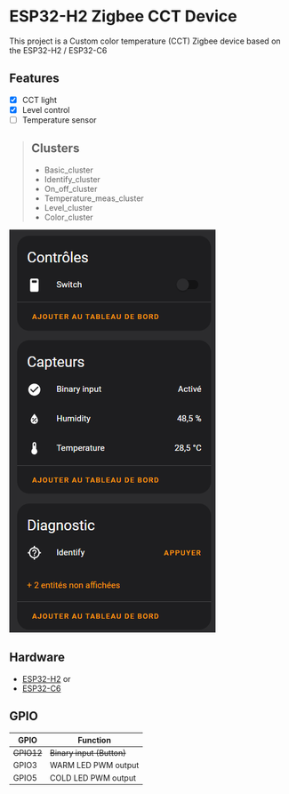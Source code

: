 # ESP32-H2 Zigbee CCT Device

This project is a Custom color temperature (CCT) Zigbee device based on the ESP32-H2 / ESP32-C6

## Features

- [x] CCT light
- [x] Level control
- [ ] Temperature sensor

> ## Clusters
> * Basic_cluster
> * Identify_cluster
> * On_off_cluster
> * Temperature_meas_cluster
> * Level_cluster
> * Color_cluster

![Alt text](image.png)

## Hardware

- [ESP32-H2](https://www.espressif.com/en/products/socs/esp32-h2)
 or
- [ESP32-C6](https://www.espressif.com/en/products/socs/esp32-c6)




## GPIO

| GPIO   | Function              |
| ------ | --------------------- |
| ~~GPIO12~~ | ~~Binary input (Button)~~ |
| GPIO3 | WARM LED PWM output |
| GPIO5 | COLD LED PWM output |
